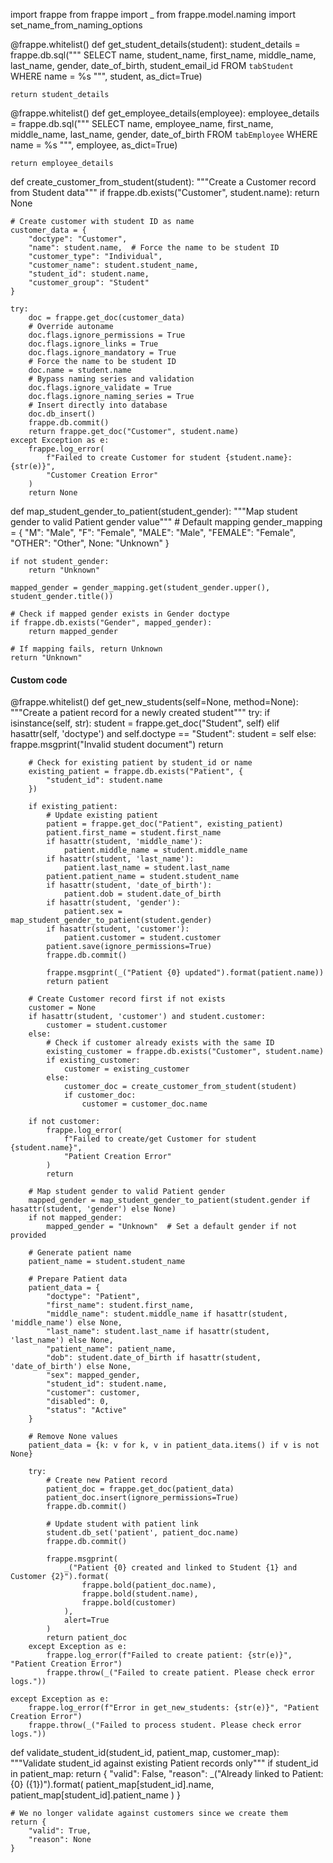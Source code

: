 import frappe
from frappe import _
from frappe.model.naming import set_name_from_naming_options

@frappe.whitelist()
def get_student_details(student):
    student_details = frappe.db.sql("""
        SELECT name, student_name, first_name, middle_name, last_name, gender, date_of_birth, student_email_id
        FROM `tabStudent`
        WHERE name = %s
    """, student, as_dict=True)

    return student_details

@frappe.whitelist()
def get_employee_details(employee):
    employee_details = frappe.db.sql("""
        SELECT name, employee_name, first_name, middle_name, last_name, gender, date_of_birth
        FROM `tabEmployee`
        WHERE name = %s
    """, employee, as_dict=True)
    
    return employee_details

def create_customer_from_student(student):
    """Create a Customer record from Student data"""
    if frappe.db.exists("Customer", student.name):
        return None
        
    # Create customer with student ID as name
    customer_data = {
        "doctype": "Customer",
        "name": student.name,  # Force the name to be student ID
        "customer_type": "Individual",
        "customer_name": student.student_name,
        "student_id": student.name,
        "customer_group": "Student"
    }
    
    try:
        doc = frappe.get_doc(customer_data)
        # Override autoname
        doc.flags.ignore_permissions = True
        doc.flags.ignore_links = True
        doc.flags.ignore_mandatory = True
        # Force the name to be student ID
        doc.name = student.name
        # Bypass naming series and validation
        doc.flags.ignore_validate = True
        doc.flags.ignore_naming_series = True
        # Insert directly into database
        doc.db_insert()
        frappe.db.commit()
        return frappe.get_doc("Customer", student.name)
    except Exception as e:
        frappe.log_error(
            f"Failed to create Customer for student {student.name}: {str(e)}",
            "Customer Creation Error"
        )
        return None

def map_student_gender_to_patient(student_gender):
    """Map student gender to valid Patient gender value"""
    # Default mapping
    gender_mapping = {
        "M": "Male",
        "F": "Female",
        "MALE": "Male",
        "FEMALE": "Female",
        "OTHER": "Other",
        None: "Unknown"
    }
    
    if not student_gender:
        return "Unknown"
        
    mapped_gender = gender_mapping.get(student_gender.upper(), student_gender.title())
    
    # Check if mapped gender exists in Gender doctype
    if frappe.db.exists("Gender", mapped_gender):
        return mapped_gender
    
    # If mapping fails, return Unknown
    return "Unknown"

#### Custom code
@frappe.whitelist()
def get_new_students(self=None, method=None):
    """Create a patient record for a newly created student"""
    try:
        if isinstance(self, str):
            student = frappe.get_doc("Student", self)
        elif hasattr(self, 'doctype') and self.doctype == "Student":
            student = self
        else:
            frappe.msgprint("Invalid student document")
            return
            
        # Check for existing patient by student_id or name
        existing_patient = frappe.db.exists("Patient", {
            "student_id": student.name
        })
        
        if existing_patient:
            # Update existing patient
            patient = frappe.get_doc("Patient", existing_patient)
            patient.first_name = student.first_name
            if hasattr(student, 'middle_name'):
                patient.middle_name = student.middle_name
            if hasattr(student, 'last_name'):
                patient.last_name = student.last_name
            patient.patient_name = student.student_name
            if hasattr(student, 'date_of_birth'):
                patient.dob = student.date_of_birth
            if hasattr(student, 'gender'):
                patient.sex = map_student_gender_to_patient(student.gender)
            if hasattr(student, 'customer'):
                patient.customer = student.customer
            patient.save(ignore_permissions=True)
            frappe.db.commit()
            
            frappe.msgprint(_("Patient {0} updated").format(patient.name))
            return patient
            
        # Create Customer record first if not exists
        customer = None
        if hasattr(student, 'customer') and student.customer:
            customer = student.customer
        else:
            # Check if customer already exists with the same ID
            existing_customer = frappe.db.exists("Customer", student.name)
            if existing_customer:
                customer = existing_customer
            else:
                customer_doc = create_customer_from_student(student)
                if customer_doc:
                    customer = customer_doc.name
            
        if not customer:
            frappe.log_error(
                f"Failed to create/get Customer for student {student.name}",
                "Patient Creation Error"
            )
            return
            
        # Map student gender to valid Patient gender
        mapped_gender = map_student_gender_to_patient(student.gender if hasattr(student, 'gender') else None)
        if not mapped_gender:
            mapped_gender = "Unknown"  # Set a default gender if not provided
        
        # Generate patient name
        patient_name = student.student_name
        
        # Prepare Patient data
        patient_data = {
            "doctype": "Patient",
            "first_name": student.first_name,
            "middle_name": student.middle_name if hasattr(student, 'middle_name') else None,
            "last_name": student.last_name if hasattr(student, 'last_name') else None,
            "patient_name": patient_name,
            "dob": student.date_of_birth if hasattr(student, 'date_of_birth') else None,
            "sex": mapped_gender,
            "student_id": student.name,
            "customer": customer,
            "disabled": 0,
            "status": "Active"
        }

        # Remove None values
        patient_data = {k: v for k, v in patient_data.items() if v is not None}

        try:
            # Create new Patient record
            patient_doc = frappe.get_doc(patient_data)
            patient_doc.insert(ignore_permissions=True)
            frappe.db.commit()
            
            # Update student with patient link
            student.db_set('patient', patient_doc.name)
            frappe.db.commit()
            
            frappe.msgprint(
                _("Patient {0} created and linked to Student {1} and Customer {2}").format(
                    frappe.bold(patient_doc.name), 
                    frappe.bold(student.name),
                    frappe.bold(customer)
                ),
                alert=True
            )
            return patient_doc
        except Exception as e:
            frappe.log_error(f"Failed to create patient: {str(e)}", "Patient Creation Error")
            frappe.throw(_("Failed to create patient. Please check error logs."))
            
    except Exception as e:
        frappe.log_error(f"Error in get_new_students: {str(e)}", "Patient Creation Error")
        frappe.throw(_("Failed to process student. Please check error logs."))

def validate_student_id(student_id, patient_map, customer_map):
    """Validate student_id against existing Patient records only"""
    if student_id in patient_map:
        return {
            "valid": False,
            "reason": _("Already linked to Patient: {0} ({1})").format(
                patient_map[student_id].name,
                patient_map[student_id].patient_name
            )
        }
    
    # We no longer validate against customers since we create them
    return {
        "valid": True,
        "reason": None
    }
